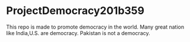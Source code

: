 # ProjectDemocracy201b359
This repo is made to promote democracy in the world.
Many great nation like India,U.S. are democracy.
Pakistan is not a democracy.
